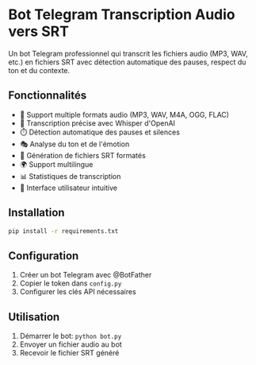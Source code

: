 # Bot Telegram Transcription Audio vers SRT

Un bot Telegram professionnel qui transcrit les fichiers audio (MP3, WAV, etc.) en fichiers SRT avec détection automatique des pauses, respect du ton et du contexte.

## Fonctionnalités

- 🎁 Support multiple formats audio (MP3, WAV, M4A, OGG, FLAC)
- 🎯 Transcription précise avec Whisper d'OpenAI
- ⏱️ Détection automatique des pauses et silences
- 🎭 Analyse du ton et de l'émotion
- 📝 Génération de fichiers SRT formatés
- 🌍 Support multilingue
- 📊 Statistiques de transcription
- 🔧 Interface utilisateur intuitive

## Installation

```bash
pip install -r requirements.txt
```

## Configuration

1. Créer un bot Telegram avec @BotFather
2. Copier le token dans `config.py`
3. Configurer les clés API nécessaires

## Utilisation

1. Démarrer le bot: `python bot.py`
2. Envoyer un fichier audio au bot
3. Recevoir le fichier SRT généré
